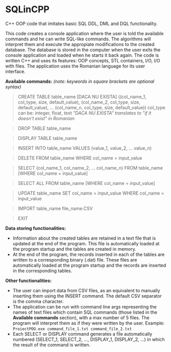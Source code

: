 # SQLinCPP
C++ OOP code that imitates basic SQL DDL, DML and DQL functionality.


This code creates a console application where the user is told the available commands and he can write SQL-like commands. The algorithms will interpret them and execute the appropiate modifications to the created database. The database is stored in the computer when the user exits the console application and loaded when he starts it back again.
The code is written C++ and uses its features: OOP concepts, STL containers, I/O, I/O with files.
The application uses the Romanian language for its user interface.

**Available commands:**
*(note: keywords in square brackets are optional syntax)*

> CREATE TABLE table_name [DACA NU EXISTA] ((col_name_1, col_type, size, default_value), (col_name_2, col_type, size, default_value), ... (col_name_n, col_type, size, default_value))
col_type can be: integer, float, text
*"DACA NU EXISTA" translates to "if it doesn't exist" in Romanian*

> DROP TABLE table_name

> DISPLAY TABLE table_name

> INSERT INTO table_name VALUES (value_1, value_2, ... value_n)

> DELETE FROM table_name WHERE col_name = input_value

> SELECT (col_name_1, col_name_2, ... col_name_n) FROM table_name [WHERE col_name = input_value]

> SELECT ALL FROM table_name [WHERE col_name = input_value]

> UPDATE table_name SET col_name = input_value WHERE col_name = input_value 

> IMPORT table_name file_name.CSV

> EXIT 



**Data storing functionalities:**
* Information about the created tables are retained in a text file that is updated at the end of the program. This file is automatically loaded at the program startup and the tables are created in memory.
* At the end of the program, the records inserted in each of the tables are written to a corresponding binary (.dat) file. These files are automatically loaded at the program startup and the records are inserted in the corresponding tables.
  
**Other functionalities:**
* The user can import data from CSV files, as an equivalent to manually inserting them using the INSERT command. The default CSV separator is the comma character.
* The application can be run with command line args representing the names of text files which contain SQL commands (those listed in the **Available commands** section), with a max number of 5 files. The program will interpret them as if they were written by the user. 
  Example: `ProiectPOO.exe command_file_1.txt command_file_2.txt`
* Each SELECT or DISPLAY command generates a file automatically numbered (SELECT_1, SELECT_2, ..., DISPLAY_1, DISPLAY_2, ...) in which the result of the command is written.
